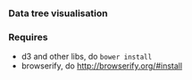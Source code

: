 ### Data tree visualisation




### Requires
 - d3 and other libs, do ```bower install```
 - browserify, do http://browserify.org/#install
